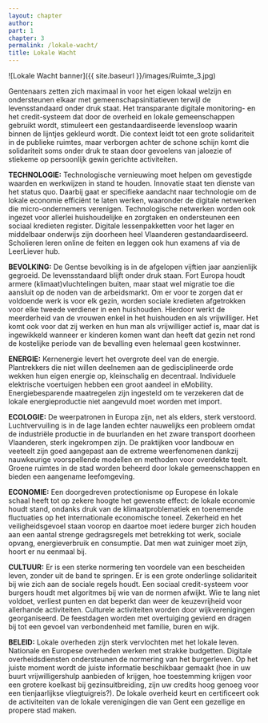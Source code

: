 ```yaml
---
layout: chapter
author: 
part: 1
chapter: 3
permalink: /lokale-wacht/
title: Lokale Wacht
---
```


![Lokale Wacht banner]({{ site.baseurl }}/images/Ruimte_3.jpg)

Gentenaars zetten zich maximaal in voor het eigen lokaal welzijn en ondersteunen elkaar met gemeenschapsinitiatieven terwijl de levensstandaard onder druk staat. Het transparante digitale monitoring- en het credit-systeem dat door de overheid en lokale gemeenschappen gebruikt wordt, stimuleert een gestandaardiseerde levensloop waarin binnen de lijntjes gekleurd wordt. Die context leidt tot een grote solidariteit in de publieke ruimtes, maar verborgen achter de schone schijn komt die solidariteit soms onder druk te staan door gevoelens van jaloezie of stiekeme op persoonlijk gewin gerichte activiteiten. 

**TECHNOLOGIE:** Technologische vernieuwing moet helpen om gevestigde waarden en werkwijzen in stand te houden. Innovatie staat ten dienste van het status quo. Daarbij gaat er specifieke aandacht naar technologie om de lokale economie efficiënt te laten werken, waaronder de digitale netwerken die micro-ondernemers verenigen.  Technologische netwerken worden ook ingezet voor allerlei huishoudelijke en zorgtaken en ondersteunen een sociaal
kredieten register. Digitale lessenpakketten voor het lager en middelbaar onderwijs zijn doorheen heel Vlaanderen gestandaardiseerd. Scholieren leren online de feiten en leggen ook hun examens af via de LeerLiever hub. 

**BEVOLKING:** De Gentse bevolking is in de afgelopen vijftien jaar aanzienlijk gegroeid. De levensstandaard blijft onder druk staan. Fort Europa houdt armere (klimaat)vluchtelingen buiten, maar staat wel migratie toe die aansluit op de noden van de arbeidsmarkt. Om er voor te zorgen dat er voldoende werk is voor elk gezin, worden sociale kredieten afgetrokken voor elke tweede verdiener in een huishouden. Hierdoor werkt de meerderheid van de vrouwen enkel in het huishouden en als vrijwilliger. Het komt ook voor dat zij werken en hun man als vrijwilliger actief is, maar dat is ingewikkeld wanneer er kinderen komen want dan heeft dat gezin net rond de kostelijke periode van de bevalling even helemaal geen kostwinner. 

**ENERGIE:** Kernenergie levert het overgrote deel van de energie. Plantrekkers die niet willen deelnemen aan de gedisciplineerde orde wekken hun eigen energie op, kleinschalig en decentraal.  Individuele elektrische voertuigen hebben een groot aandeel in eMobility. Energiebesparende maatregelen zijn ingesteld om te verzekeren dat de lokale energieproductie niet aangevuld moet worden met import.
 
**ECOLOGIE:** De weerpatronen in Europa zijn, net als elders, sterk verstoord. Luchtvervuiling is in de lage landen echter nauwelijks een probleem omdat de industriële productie in de buurlanden en het zware transport doorheen Vlaanderen, sterk ingekrompen zijn. De praktijken voor landbouw en veeteelt zijn goed aangepast aan de extreme weerfenomenen dankzij nauwkeurige voorspellende modellen en methoden voor overdekte teelt. Groene ruimtes in de stad worden beheerd door lokale gemeenschappen en bieden een aangename leefomgeving. 

**ECONOMIE:** Een doorgedreven protectionisme op Europese én lokale schaal heeft tot op zekere hoogte het gewenste effect: de lokale economie houdt stand, ondanks  druk van de klimaatproblematiek en toenemende fluctuaties op het internationale economische toneel. Zekerheid en het veiligheidsgevoel staan voorop en daartoe moet iedere burger zich houden aan een aantal strenge gedragsregels met betrekking tot werk, sociale opvang, energieverbruik en consumptie. Dat men wat zuiniger moet zijn, hoort er nu eenmaal bij. 

**CULTUUR:** Er is een sterke normering ten voordele van een bescheiden leven, zonder uit de band te springen. Er is een grote onderlinge solidariteit bij wie zich aan de sociale regels houdt. Een sociaal credit-systeem voor burgers houdt met algoritmes bij wie van de normen afwijkt. Wie te lang niet voldoet, verliest punten en dat beperkt dan weer de keuzevrijheid voor allerhande activiteiten. Culturele activiteiten worden door wijkverenigingen georganiseerd. De feestdagen worden met overtuiging gevierd en dragen bij tot een gevoel van verbondenheid met familie, buren en wijk. 

**BELEID:** Lokale overheden zijn sterk vervlochten met het lokale leven. Nationale en Europese overheden werken met strakke budgetten. Digitale overheidsdiensten ondersteunen de normering van het burgerleven. Op het juiste moment wordt de juiste informatie beschikbaar gemaakt (hoe in uw buurt vrijwilligershulp aanbieden of krijgen, hoe toestemming krijgen voor een grotere koelkast bij gezinsuitbreiding, zijn uw credits hoog genoeg voor een tienjaarlijkse vliegtuigreis?). De lokale overheid keurt en certificeert ook de activiteiten van de lokale verenigingen die van Gent een gezellige en propere stad maken. 
